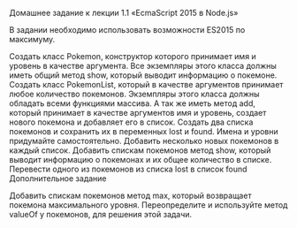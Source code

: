 Домашнее задание к лекции 1.1 «EcmaScript 2015 в Node.js»

В задании необходимо использовать возможности ES2015 по максимуму.

Создать класс Pokemon, конструктор которого принимает имя и уровень в качестве аргумента. Все экземпляры этого класса должны иметь общий метод show, который выводит информацию о покемоне.
Создать класс PokemonList, который в качестве аргументов принимает любое количество покемонов. Экземпляры этого класса должны обладать всеми функциями массива. А так же иметь метод add, который принимает в качестве аргументов имя и уровень, создает нового покемона и добавляет его в список.
Создать два списка покемонов и сохранить их в переменных lost и found. Имена и уровни придумайте самостоятельно.
Добавить несколько новых покемонов в каждый список.
Добавить спискам покемонов метод show, который выводит информацию о покемонах и их общее количество в списке.
Перевести одного из покемонов из списка lost в список found
Дополнительное задание

Добавить спискам покемонов метод max, который возвращает покемона максимального уровня.
Переопределите и используйте метод valueOf у покемонов, для решения этой задачи.
